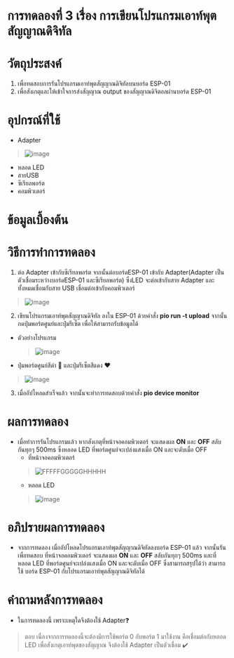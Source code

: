 # การทดลองที่ 3 เรื่อง การเขียนโปรแกรมเอาท์พุตสัญญาณดิจิทัล

# วัตถุประสงค์ 
1. เพื่อทดสอบการรันโปรแกรมเอาท์พุตสัญญาณดิจิทัลบนบอร์ด ESP-01
2. เพื่อสังเกตุและให้เข้าใจการส่งสัญญาณ output ของสัญญาณดิจิตอลผ่านบอร์ด ESP-01

# อุปกรณ์ที่ใช้
- Adapter 
> ![image](https://encrypted-tbn0.gstatic.com/images?q=tbn:ANd9GcRfI-ptp_QX3rVPInqYlZEeTWU9OW6lhKewcoa_D5Be1MCF4E9-wlbbv9gaasnJ-LOkgj9tJjc&usqp=CAc)
- หลอด LED
- สายUSB
- ซีเรียลพอร์ต
- คอมพิวเตอร์

# ข้อมูลเบื้องต้น 


# วิธีการทำการทดลอง 
1. ต่อ Adapter เข้ากับซีเรียลพอร์ต จากนั้นต่อบอร์ดESP-01 เข้ากับ Adapter(Adapter เป็นตัวเชื่อมระหว่างบอร์ดESP-01 และซีเรียลพอร์ต) ซึ่งLED จะต่อเข้ากับสาย Adapter และทั้งหมดเชื่อมกับสาย USB เชื่อมต่อเข้ากับคอมพิวเตอร์
> ![image](https://user-images.githubusercontent.com/80879351/112252390-9ac8e080-8c8f-11eb-9efc-bf2d8f21850f.png)
2. เขียนโปรแกรมเอาท์พุตสัญญาณดิจิทัล ลงใน ESP-01 ด้วยคำสั่ง **pio run -t upload** จากนั้นกดปุ่มพอร์ตศูนย์และปุ่มรีเซ็ต เพื่อให้สามารถรับข้อมูลได้ 
- ตัวอย่างโปรแกรม
  > ![image](https://user-images.githubusercontent.com/80879351/112253081-acf74e80-8c90-11eb-9588-ad7485d0812d.png)
- ปุ่มพอร์ตศูนย์สีดำ 🖤 และปุ่มรีเซ็ตสีแดง ❤️
> ![image](https://user-images.githubusercontent.com/80879351/112253611-9b627680-8c91-11eb-8d18-35aa81a2e4b5.png)
3. เมื่ออัปโหลดสำเร็จแล้ว จากนั้นจะทำการทดสอบด้วยคำสั่ง **pio device monitor**

# ผลการทดลอง
- เมื่อทำการรันโปรแกรมแล้ว หากสังเกตุที่หน้าจอคอมพิวเตอร์ จะแสดงผล **ON** และ **OFF** สลับกันทุกๆ 500ms ซึ่งหลอด LED ที่พอร์ตศูนย์จะเปล่งแสงเมื่อ ON และจะดับเมื่อ OFF
  - ที่หน้าจอคอมพิวเตอร์ 
  > ![FFFFFGGGGGHHHHH](https://user-images.githubusercontent.com/80879351/112254105-94883380-8c92-11eb-8b15-c079b57e0795.png)
  - หลอด LED
  > ![image](https://user-images.githubusercontent.com/80879351/112254289-ee88f900-8c92-11eb-926c-99cf889a2ec2.png)

# อภิปรายผลการทดลอง 
- จากการทดลอง เมื่ออัปโหลดโปรแกรมเอาท์พุตสัญญาณดิจิทัลลงบอร์ด ESP-01 แล้ว จากนั้นรันเพื่อทดสอบ ที่หน้าจอคอมพิวเตอร์ จะแสดงผล **ON** และ **OFF** สลับกันทุกๆ 500ms และที่หลอด LED ที่พอร์ตศูนย์จะเปล่งแสงเมื่อ ON และจะดับเมื่อ OFF ซึ่งสามารถสรุปได้ว่า สามารถใช้ บอร์ด ESP-01 กับโปรแกรมเอาท์พุตสัญญาณดิจิทัลได้

# คำถามหลังการทดลอง
- ในการทดลองนี้ เพราะเหตุใดจึงต้องใช้ Adapter❓
> ตอบ เนื่องจากการทดลองนี้จะต้องมีการใช้พอร์ต 0 กับพอร์ต 1 มาใช้งาน คือเชื่อมต่อกับหลอด LED เพื่อสังเกตุเอาท์พุตของสัญญาณ จึงต้องใช้ Adapter เป็นตัวเชื่อม ✔️
